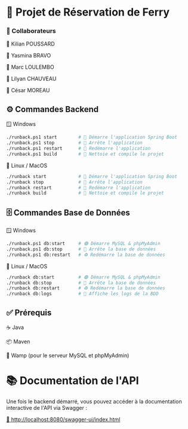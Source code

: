 # 🚢 Projet de Réservation de Ferry

### 👥 Collaborateurs

👤 Kilian POUSSARD

👤 Yasmina BRAVO

👤 Marc LOULEMBO

👤 Lilyan CHAUVEAU

👤 César MOREAU

## ⚙️ Commandes Backend
🪟 Windows
```bash
./runback.ps1 start        # 🚀 Démarre l'application Spring Boot
./runback.ps1 stop         # 🛑 Arrête l'application
./runback.ps1 restart      # 🔄 Redémarre l'application
./runback.ps1 build        # 🧱 Nettoie et compile le projet
```
🐧 Linux / MacOS
```bash
./runback start            # 🚀 Démarre l'application Spring Boot
./runback stop             # 🛑 Arrête l'application
./runback restart          # 🔄 Redémarre l'application
./runback build            # 🧱 Nettoie et compile le projet
```
## 🗄️ Commandes Base de Données
🪟 Windows
```bash
./runback.ps1 db:start     # 🟢 Démarre MySQL & phpMyAdmin
./runback.ps1 db:stop      # 🔴 Arrête la base de données
./runback.ps1 db:restart   # ♻️ Redémarre la base de données
```
🐧 Linux / MacOS
```bash
./runback db:start         # 🟢 Démarre MySQL & phpMyAdmin
./runback db:stop          # 🔴 Arrête la base de données
./runback db:restart       # ♻️ Redémarre la base de données
./runback db:logs          # 📜 Affiche les logs de la BDD
```
## ✅ Prérequis

☕ Java

📦 Maven

🐘 Wamp (pour le serveur MySQL et phpMyAdmin)

# 📚 Documentation de l'API

Une fois le backend démarré, vous pouvez accéder à la documentation interactive de l'API via Swagger :

[🔗 http://localhost:8080/swagger-ui/index.html](http://localhost:8080/swagger-ui/index.html)
